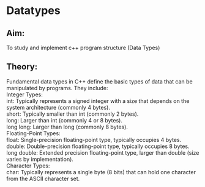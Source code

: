 # Datatypes
## Aim:
To study and implement c++ program structure (Data Types)
## Theory:
Fundamental data types in C++ define the basic types of data that can be manipulated by programs. They include:  
Integer Types:  
int: Typically represents a signed integer with a size that depends on the system architecture (commonly 4 bytes).  
short: Typically smaller than int (commonly 2 bytes).  
long: Larger than int (commonly 4 or 8 bytes).  
long long: Larger than long (commonly 8 bytes).  
Floating-Point Types:  
float: Single-precision floating-point type, typically occupies 4 bytes.  
double: Double-precision floating-point type, typically occupies 8 bytes.  
long double: Extended precision floating-point type, larger than double (size varies by implementation).  
Character Types:  
char: Typically represents a single byte (8 bits) that can hold one character from the ASCII character set.  
